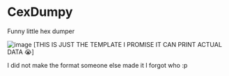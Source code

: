 # CexDumpy
Funny little hex dumper 

![image](https://github.com/user-attachments/assets/5ca3dbc2-e832-4abd-aa90-5f644c682ccf)
[THIS IS JUST THE TEMPLATE I PROMISE IT CAN PRINT ACTUAL DATA 😭]

I did not make the format someone else made it I forgot who :p
